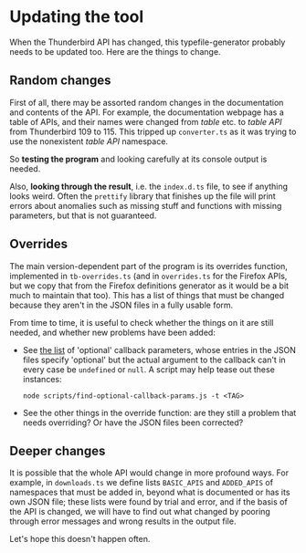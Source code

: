 # Updating the tool
When the Thunderbird API has changed, this typefile-generator probably needs to be updated too. Here are the things to change.

## Random changes
First of all, there may be assorted random changes in the documentation and contents of the API. For example, the documentation webpage has a table of APIs, and their names were changed from _table_ etc. to _table API_ from Thunderbird 109 to 115. This tripped up `converter.ts` as it was trying to use the nonexistent _table API_ namespace.

So **testing the program** and looking carefully at its console output is needed.

Also, **looking through the result**, i.e. the `index.d.ts` file, to see if anything looks weird. Often the `prettify` library that finishes up the file will print errors about anomalies such as missing stuff and functions with missing parameters, but that is not guaranteed.

## Overrides
The main version-dependent part of the program is its overrides function, implemented in `tb-overrides.ts` (and in `overrides.ts` for the Firefox APIs, but we copy that from the Firefox definitions generator as it would be a bit much to maintain that too). This has a list of things that must be changed because they aren't in the JSON files in a fully usable form.

From time to time, it is useful to check whether the things on it are still needed, and whether new problems have been added:

* See [the list](Converter.md#optional-promises) of 'optional' callback parameters, whose entries in the JSON files specify 'optional' but the actual argument to the callback can't in every case be `undefined` or `null`. A script may help tease out these instances:
    ```
    node scripts/find-optional-callback-params.js -t <TAG>
  ```
* See the other things in the override function: are they still a problem that needs overriding? Or have the JSON files been corrected?

## Deeper changes
It is possible that the whole API would change in more profound ways. For example, in `downloads.ts` we define lists `BASIC_APIS` and `ADDED_APIS` of namespaces that must be added in, beyond what is documented or has its own JSON file; these lists were found by trial and error, and if the basis of the API is changed, we will have to find out what changed by pooring through error messages and wrong results in the output file.

Let's hope this doesn't happen often.